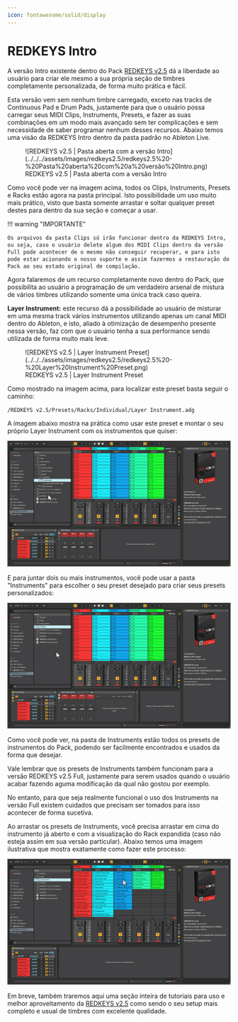 ```yaml
---
icon: fontawesome/solid/display
---
```



# REDKEYS Intro

A versão Intro existente dentro do Pack [REDKEYS v2.5](https://youtu.be/r2r32nUes9g) dá a liberdade ao usuário para criar ele mesmo a sua própria seção de timbres completamente personalizada, de forma muito prática e fácil.

Esta versão vem sem nenhum timbre carregado, exceto nas tracks de Continuous Pad e Drum Pads, justamente para que o usuário possa carregar seus MIDI Clips, Instruments, Presets, e fazer as suas combinações em um modo mais avançado sem ter complicações e sem necessidade de saber programar nenhum desses recursos. Abaixo temos uma visão da REDKEYS Intro dentro da pasta padrão no Ableton Live.

<figure markdown="span">
  ![REDKEYS v2.5 | Pasta aberta com a versão Intro](../../../assets/images/redkeys2.5/redkeys2.5%20-%20Pasta%20aberta%20com%20a%20versão%20Intro.png)
  <figcaption>REDKEYS v2.5 | Pasta aberta com a versão Intro</figcaption>
</figure>

Como você pode ver na imagem acima, todos os Clips, Instruments, Presets e Racks estão agora na pasta principal. Isto possibilidade um uso muito mais prático, visto que basta somente arrastar e soltar qualquer preset destes para dentro da sua seção e começar a usar.

!!! warning "IMPORTANTE" 
    
    Os arquivos da pasta Clips só irão funcionar dentro da REDKEYS Intro, ou seja, caso o usuário delete algum dos MIDI Clips dentro da versão Full pode acontecer de o mesmo não conseguir recuperar, e para isto pode estar acionando o nosso suporte e assim fazermos a restauração do Pack ao seu estado original de compilação.

Agora falaremos de um recurso completamente novo dentro do Pack, que possibilita ao usuário a programação de um verdadeiro arsenal de mistura de vários timbres utilizando somente uma única track caso queira.

**Layer Instrument:** este recurso dá a possibilidade ao usuário de misturar em uma mesma track vários instrumentos utilizando apenas um canal MIDI dentro do Ableton, e isto, aliado à otimização de desempenho presente nessa versão, faz com que o usuário tenha a sua performance sendo utilizada de forma muito mais leve.

<figure markdown="span">
  ![REDKEYS v2.5 | Layer Instrument Preset](../../../assets/images/redkeys2.5/redkeys2.5%20-%20Layer%20Instrument%20Preset.png)
  <figcaption>REDKEYS v2.5 | Layer Instrument Preset</figcaption>
</figure>

Como mostrado na imagem acima, para localizar este preset basta seguir o caminho:

```
/REDKEYS v2.5/Presets/Racks/Individual/Layer Instrument.adg
```
A imagem abaixo mostra na prática como usar este preset e montar o seu próprio Layer Instrument com os instrumentos que quiser:

![REDKEYS v2.5 | Layer Instrument sendo inserido no Rack de Timbres](../../../assets/images/redkeys2.5/redkeys2.5%20-%20Arrastando%20o%20Preset%20de%20Layer.gif)

E para juntar dois ou mais instrumentos, você pode usar a pasta "Instruments" para escolher o seu preset desejado para criar seus presets personalizados:

![REDKEYS v2.5 | Arrastando o Instrument para dentro do Rack de Layer Instrument](../../../assets/images/redkeys2.5/redkeys2.5%20-%20Arrastando%20o%20Instrumento%20para%20dentro%20do%20Rack%20de%20Layer.gif)

Como você pode ver, na pasta de Instruments estão todos os presets de instrumentos do Pack, podendo ser facilmente encontrados e usados da forma que desejar.

Vale lembrar que os presets de Instruments também funcionam para a versão REDKEYS v2.5 Full, justamente para serem usados quando o usuário acabar fazendo aguma modificação da qual não gostou por exemplo.

No entanto, para que seja realmente funcional o uso dos Instruments na versão Full existem cuidados que precisam ser tomados para isso acontecer de forma sucetiva.

Ao arrastar os presets de Instruments, você precisa arrastar em cima do instrumento já aberto e com a visualização do Rack expandida (caso não esteja assim em sua versão particular). Abaixo temos uma imagem ilustrativa que mostra exatamente como fazer este processo:

![REDKEYS v2.5 | Importando Instruments na REDKEYS v2.5 Full](../../../assets/images/redkeys2.5/redkeys2.5%20-%20Importando%20Instruments%20na%20REDKEYS%20v2.5%20Full.gif)

Em breve, também traremos aqui uma seção inteira de tutoriais para uso e melhor aproveitamento da [REDKEYS v2.5](https://youtu.be/r2r32nUes9g) como sendo o seu setup mais completo e usual de timbres com excelente qualidade.